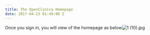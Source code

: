 ```yaml
---
title: The OpenClinica Homepage
date: 2017-04-23 01:49:00 Z
---
```


Once you sign in, you will view of the homepage as below![1 (10).jpg](/uploads/1%20(10).jpg)
